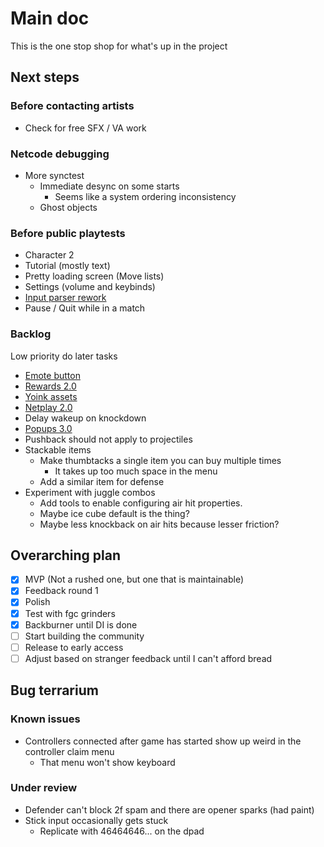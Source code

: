 # Main doc

This is the one stop shop for what's up in the project

## Next steps

### Before contacting artists

- Check for free SFX / VA work

### Netcode debugging

- More synctest
  - Immediate desync on some starts
    - Seems like a system ordering inconsistency
  - Ghost objects

### Before public playtests

- Character 2
- Tutorial (mostly text)
- Pretty loading screen (Move lists)
- Settings (volume and keybinds)
- [Input parser rework](/docs/tasks/backlog/input_parser_rework.md)
- Pause / Quit while in a match

### Backlog

Low priority do later tasks

- [Emote button](/docs/tasks/backlog/emote_button.md)
- [Rewards 2.0](/docs/tasks/backlog/rewards_2.0.md)
- [Yoink assets](/docs/tasks/backlog/yoink_assets.md)
- [Netplay 2.0](/docs/tasks/backlog/netplay_2.0.md)
- Delay wakeup on knockdown
- [Popups 3.0](/docs/tasks/backlog/popups_3.0.md)
- Pushback should not apply to projectiles
- Stackable items
  - Make thumbtacks a single item you can buy multiple times
    - It takes up too much space in the menu
  - Add a similar item for defense
- Experiment with juggle combos
  - Add tools to enable configuring air hit properties.
  - Maybe ice cube default is the thing?
  - Maybe less knockback on air hits because lesser friction?

## Overarching plan

- [x] MVP (Not a rushed one, but one that is maintainable)
- [x] Feedback round 1
- [x] Polish
- [x] Test with fgc grinders
- [x] Backburner until DI is done
- [ ] Start building the community
- [ ] Release to early access
- [ ] Adjust based on stranger feedback until I can't afford bread

## Bug terrarium

### Known issues

- Controllers connected after game has started show up weird in the controller claim menu
  - That menu won't show keyboard

### Under review

- Defender can't block 2f spam and there are opener sparks (had paint)
- Stick input occasionally gets stuck
  - Replicate with 46464646... on the dpad
